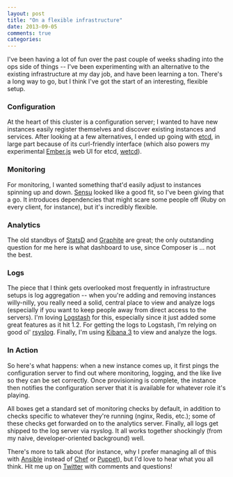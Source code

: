 ```yaml
---
layout: post
title: "On a flexible infrastructure"
date: 2013-09-05
comments: true
categories:
---
```

I've been having a lot of fun over the past couple of weeks shading into the ops side of things -- I've been experimenting with an alternative to the existing infrastructure at my day job, and have been learning a ton. There's a long way to go, but I think I've got the start of an interesting, flexible setup.

### Configuration
At the heart of this cluster is a configuration server; I wanted to have new instances easily register themselves and discover existing instances and services. After looking at a few alternatives, I ended up going with [etcd](https://github.com/bscofield/wetcd), in large part because of its curl-friendly interface (which also powers my experimental [Ember.js](http://emberjs.com/) web UI for etcd, [wetcd](https://github.com/bscofield/wetcd)).

### Monitoring
For monitoring, I wanted something that'd easily adjust to instances spinning up and down. [Sensu](http://sensuapp.org/) looked like a good fit, so I've been giving that a go. It introduces dependencies that might scare some people off (Ruby on every client, for instance), but it's incredibly flexible.

### Analytics
The old standbys of [StatsD](https://github.com/etsy/statsd/) and [Graphite](http://graphite.wikidot.com/) are great; the only outstanding question for me here is what dashboard to use, since Composer is … not the best.

### Logs
The piece that I think gets overlooked most frequently in infrastructure setups is log aggregation -- when you're adding and removing instances willy-nilly, you really need a solid, central place to view and analyze logs (especially if you want to keep people away from direct access to the servers). I'm loving [Logstash](http://logstash.net/) for this, especially since it just added some great features as it hit 1.2. For getting the logs to Logstash, I'm relying on good ol' [rsyslog](http://www.rsyslog.com/). Finally, I'm using [Kibana 3](http://three.kibana.org/) to view and analyze the logs.

### In Action
So here's what happens: when a new instance comes up, it first pings the configuration server to find out where monitoring, logging, and the like live so they can be set correctly. Once provisioning is complete, the instance then notifies the configuration server that it is available for whatever role it's playing.

All boxes get a standard set of monitoring checks by default, in addition to checks specific to whatever they're running (nginx, Redis, etc.); some of these checks get forwarded on to the analytics server. Finally, all logs get shipped to the log server via rsyslog. It all works together shockingly (from my naive, developer-oriented background) well.

There's more to talk about (for instance, why I prefer managing all of this with [Ansible](https://github.com/ansible/ansible) instead of [Chef](http://www.opscode.com/) or [Puppet](https://puppetlabs.com/)), but I'd love to hear what you all think. Hit me up on [Twitter](https://twitter.com/bscofield) with comments and questions!
